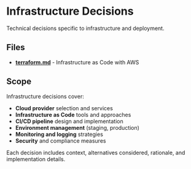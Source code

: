# Infrastructure Decisions

Technical decisions specific to infrastructure and deployment.

## Files

- **[terraform.md](terraform.md)** - Infrastructure as Code with AWS

## Scope

Infrastructure decisions cover:
- **Cloud provider** selection and services
- **Infrastructure as Code** tools and approaches
- **CI/CD pipeline** design and implementation
- **Environment management** (staging, production)
- **Monitoring and logging** strategies
- **Security** and compliance measures

Each decision includes context, alternatives considered, rationale, and implementation details.